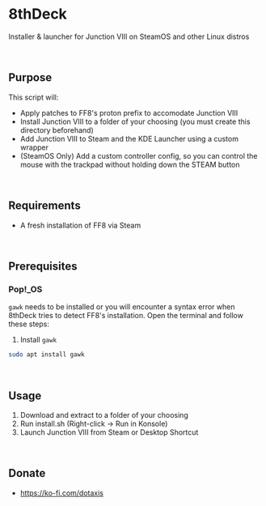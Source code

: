 # 8thDeck
Installer &amp; launcher for Junction VIII on SteamOS and other Linux distros

<br>

## Purpose
This script will:
* Apply patches to FF8's proton prefix to accomodate Junction VIII
* Install Junction VIII to a folder of your choosing (you must create this directory beforehand)
* Add Junction VIII to Steam and the KDE Launcher using a custom wrapper
* (SteamOS Only) Add a custom controller config, so you can control the mouse with the trackpad without holding down the STEAM button

<br>

## Requirements
* A fresh installation of FF8 via Steam

<br>

## Prerequisites

### Pop!_OS
`gawk` needs to be installed or you will encounter a syntax error when 8thDeck tries to detect FF8's installation. Open the terminal and follow these steps:
1. Install `gawk`
```bash
sudo apt install gawk
```

<br>

## Usage
1. Download and extract to a folder of your choosing
2. Run install.sh (Right-click -> Run in Konsole)
3. Launch Junction VIII from Steam or Desktop Shortcut

<br>

## Donate
* https://ko-fi.com/dotaxis
